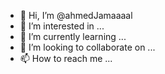 - 👋 Hi, I’m @ahmedJamaaaal
- 👀 I’m interested in ...
- 🌱 I’m currently learning ...
- 💞️ I’m looking to collaborate on ...
- 📫 How to reach me ...

<!---
ahmedJamaaaal/ahmedJamaaaal is a ✨ special ✨ repository because its `README.md` (this file) appears on your GitHub profile.
You can click the Preview link to take a look at your changes.
--->
